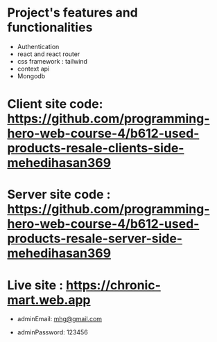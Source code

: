 #  Project's features and functionalities

* Authentication
* react and react router
* css framework : tailwind
* context api
* Mongodb

# Client site code:  https://github.com/programming-hero-web-course-4/b612-used-products-resale-clients-side-mehedihasan369

# Server site code : https://github.com/programming-hero-web-course-4/b612-used-products-resale-server-side-mehedihasan369

# Live site :   https://chronic-mart.web.app

* adminEmail: mhg@gmail.com

* adminPassword: 123456